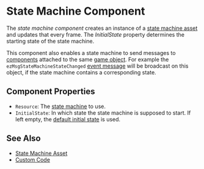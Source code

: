 # State Machine Component

The *state machine component* creates an instance of a [state machine asset](state-machine-asset.md) and updates that every frame. The *InitialState* property determines the starting state of the state machine.

This component also enables a state machine to send messages to [components](../../runtime/world/components.md) attached to the same [game object](../../runtime/world/game-objects.md). For example the `ezMsgStateMachineStateChanged` [event message](../../runtime/world/world-messaging.md#event-messages) will be broadcast on this object, if the state machine contains a corresponding state.

## Component Properties

* `Resource`: The [state machine](state-machine-asset.md) to use.
* `InitialState`: In which state the state machine is supposed to start. If left empty, the [default initial state](state-machine-asset.md#default-initial-state) is used.

## See Also

* [State Machine Asset](state-machine-asset.md)
* [Custom Code](../custom-code-overview.md)
